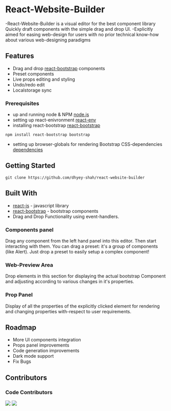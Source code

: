# React-Website-Builder
-React-Website-Builder is a visual editor for the best component library Quickly draft components with the simple drag and drop UI.
-Explicitly aimed for easing web-design for users with no prior technical know-how about various web-designing paradigms

## Features

- Drag and drop [react-bootstrap](https://react-bootstrap.github.io/getting-started/introduction) components
- Preset components
- Live props editing and styling
- Undo/redo edit
- Localstorage sync


### Prerequisites
* up and running node & NPM [node.js](https://nodejs.org/en/download/)
* setting up react-enivronment [react-env](https://www.geeksforgeeks.org/reactjs-setting-development-environment/)
* installing react-bootstrap [react-bootstrap](https://react-bootstrap.github.io/getting-started/introduction/)
```
npm install react-bootstrap bootstrap
```
* setting up browser-globals for rendering Bootstrap CSS-dependencies [dependencies](https://react-bootstrap.github.io/getting-started/introduction/)


## Getting Started
```
git clone https://github.com/dhyey-shah/react-website-builder
```


## Built With

* [react-js](https://reactjs.org/docs/getting-started.html) - javascript library
* [react-bootstrap](https://react-bootstrap.github.io/getting-started/introduction/) - bootstrap components
* Drag and Drop Functionality using event-handlers.

### Components panel

Drag any component from the left hand panel into this editor. Then start interacting with them.
You can drag a preset: it's a group of components (like Alert). Just drop a preset to easily setup a complex component!

### Web-Preview Area

Drop elements in this section for displaying the actual bootstrap Component and adjusting according to various changes
in it's properties.

### Prop Panel

Display of all the properties of the explicitly clicked element for rendering and changing properties with-respect
to user requirements.


## Roadmap

- More UI components integration
- Props panel improvements
- Code generation improvements
- Dark mode support
- Fix Bugs

## Contributors

### Code Contributors
<a href="https://github.com/yash11213018"><img src="https://avatars3.githubusercontent.com/u/52713940?s=400&u=322f3fae0a828e79deea96605abcb3b4ef095ae0&v=4?width=200&button=false" /></a>
<a href="https://github.com/dhyey-shah"><img src="https://avatars0.githubusercontent.com/u/26005799?s=400&v=4?width=200&button=false" /></a>
